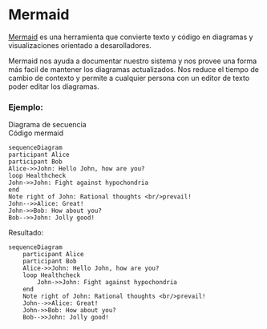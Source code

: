 # Mermaid

[Mermaid](https://mermaid.js.org/) es una herramienta que convierte texto y código en diagramas y visualizaciones orientado a desarolladores.

Mermaid nos ayuda a documentar nuestro sistema y nos provee una forma más facil de mantener los diagramas actualizados. Nos reduce el tiempo de cambio de contexto y permite a cualquier persona con un editor de texto poder editar los diagramas.

### Ejemplo:

Diagrama de secuencia  
Código mermaid

```
sequenceDiagram
participant Alice
participant Bob
Alice->>John: Hello John, how are you?
loop Healthcheck
John->>John: Fight against hypochondria
end
Note right of John: Rational thoughts <br/>prevail!
John-->>Alice: Great!
John->>Bob: How about you?
Bob-->>John: Jolly good!
```

Resultado:

```mermaid
sequenceDiagram
    participant Alice
    participant Bob
    Alice->>John: Hello John, how are you?
    loop Healthcheck
        John->>John: Fight against hypochondria
    end
    Note right of John: Rational thoughts <br/>prevail!
    John-->>Alice: Great!
    John->>Bob: How about you?
    Bob-->>John: Jolly good!
```
